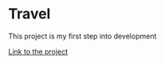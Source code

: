 <h1>Travel</h1>
<p>This project is my first step into development</p>

<a href="https://ewwan.github.io/travel_paralax/" target="_blank">Link to the project</a> 
